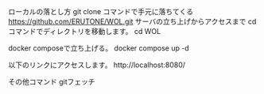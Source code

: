 ローカルの落とし方
git clone コマンドで手元に落ちてくる https://github.com/ERUTONE/WOL.git
サーバの立ち上げからアクセスまで
cd コマンドでディレクトリを移動します。 cd WOL

docker composeで立ち上げる。 docker compose up -d

以下のリンクにアクセスします。 http://localhost:8080/

その他コマンド
gitフェッチ
